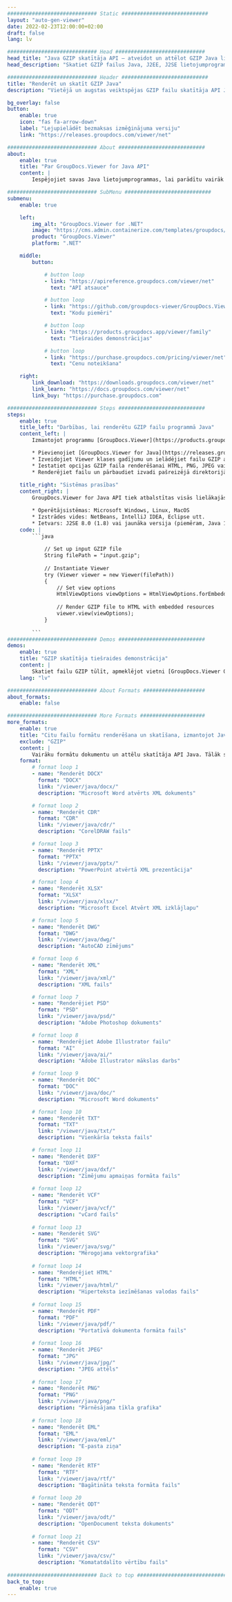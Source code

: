```yaml
---
############################# Static ############################
layout: "auto-gen-viewer"
date: 2022-02-23T12:00:00+02:00
draft: false
lang: lv

############################# Head #############################
head_title: "Java GZIP skatītāja API — atveidot un attēlot GZIP Java lietotnēs"
head_description: "Skatiet GZIP failus Java, J2EE, J2SE lietojumprogrammās. Atbalsta vairāk nekā 170 dokumentu un attēlu failu formātu skatīšanu HTML, PDF vai attēla režīmā ar papildu funkcijām, lai pārvaldītu dokumentu skatīšanas opcijas."

############################# Header ############################
title: "Renderēt un skatīt GZIP Java" 
description: "Vietējā un augstas veiktspējas GZIP failu skatītāja API Java, J2EE un J2SE lietojumprogrammām, kas atbalsta plašu papildu funkciju klāstu, lai pielāgotu izvades dokumenta formāta izskatu." 

bg_overlay: false
button:
    enable: true
    icon: "fas fa-arrow-down"
    label: "Lejupielādēt bezmaksas izmēģinājuma versiju"
    link: "https://releases.groupdocs.com/viewer/net"

############################# About ############################
about:
    enable: true
    title: "Par GroupDocs.Viewer for Java API" 
    content: |
        Iespējojiet savas Java lietojumprogrammas, lai parādītu vairāk nekā 170 failu formātus HTML, PDF vai attēlu režīmos, izmantojot GroupDocs.Viewer Java API, neinstalējot papildu programmatūru; piemēram, Microsoft Office, Apache Open Office, Adobe Acrobat Reader utt. Izstrādātāji var viegli skatīt visus populāros attēlus un dokumentu veidus, tostarp Microsoft Office, OpenDocument, HTML, PDF, arhīvu, diagrammas, Photoshop, AutoCAD un programmēšanas valodu formātus Java lietojumprogrammās, izmantojot ātra un augstākās kvalitātes renderēšana.

############################# SubMenu ############################
submenu:
    enable: true

    left:
        img_alt: "GroupDocs.Viewer for .NET"
        image: "https://cms.admin.containerize.com/templates/groupdocs/images/product-logos/90x90-noborder/groupdocs-viewer-net.png"
        product: "GroupDocs.Viewer"
        platform: ".NET"

    middle:
        button:

            # button loop
            - link: "https://apireference.groupdocs.com/viewer/net"
              text: "API atsauce"

            # button loop
            - link: "https://github.com/groupdocs-viewer/GroupDocs.Viewer-for-.NET"
              text: "Kodu piemēri"

            # button loop
            - link: "https://products.groupdocs.app/viewer/family"
              text: "Tiešraides demonstrācijas"

            # button loop
            - link: "https://purchase.groupdocs.com/pricing/viewer/net"
              text: "Cenu noteikšana"

    right:
        link_download: "https://downloads.groupdocs.com/viewer/net"
        link_learn: "https://docs.groupdocs.com/viewer/net"
        link_buy: "https://purchase.groupdocs.com"

############################# Steps ############################
steps:
    enable: true
    title_left: "Darbības, lai renderētu GZIP failu programmā Java" 
    content_left: |
        Izmantojot programmu [GroupDocs.Viewer](https://products.groupdocs.com/viewer/java/), varat atveidot GZIP HTML, JPEG, PNG vai PDF formātā, veicot dažas darbības.

        * Pievienojiet [GroupDocs.Viewer for Java](https://releases.groupdocs.com/viewer/java/) kā sava projekta atkarību. 
        * Izveidojiet Viewer klases gadījumu un ielādējiet failu GZIP ar pilnu ceļu. 
        * Iestatiet opcijas GZIP faila renderēšanai HTML, PNG, JPEG vai PDF formātā. 
        * Renderējiet failu un pārbaudiet izvadi pašreizējā direktorijā. 
        
    title_right: "Sistēmas prasības" 
    content_right: |
        GroupDocs.Viewer for Java API tiek atbalstītas visās lielākajās platformās un operētājsistēmās. Pirms tālāk norādītā koda izpildes, lūdzu, pārliecinieties, vai jūsu sistēmā ir instalēti šādi priekšnosacījumi.

        * Operētājsistēmas: Microsoft Windows, Linux, MacOS 
        * Izstrādes vides: NetBeans, IntelliJ IDEA, Eclipse utt. 
        * Ietvars: J2SE 8.0 (1.8) vai jaunāka versija (piemēram, Java 17) 
    code: |
        ```java
                        
            // Set up input GZIP file
            String filePath = "input.gzip";
        
            // Instantiate Viewer
            try (Viewer viewer = new Viewer(filePath))
            {
            	// Set view options 
            	HtmlViewOptions viewOptions = HtmlViewOptions.forEmbeddedResources();
                    
            	// Render GZIP file to HTML with embedded resources
            	viewer.view(viewOptions);
            }
             
        ```
############################# Demos ############################
demos:
    enable: true
    title: "GZIP skatītāja tiešraides demonstrācija"
    content: |
        Skatiet failu GZIP tūlīt, apmeklējot vietni [GroupDocs.Viewer Online Apps](https://products.groupdocs.app/viewer/gzip).
    lang: "lv"

############################# About Formats ####################
about_formats:
    enable: false

############################# More Formats #####################
more_formats:
    enable: true
    title: "Citu failu formātu renderēšana un skatīšana, izmantojot Java"
    exclude: "GZIP"
    content: |
        Vairāku formātu dokumentu un attēlu skatītāja API Java. Tālāk skatiet dažus populāros failu formātus bez ārējiem skatītājiem.
    format: 
        # format loop 1
        - name: "Renderēt DOCX"
          format: "DOCX"
          link: "/viewer/java/docx/"
          description: "Microsoft Word atvērts XML dokuments" 

        # format loop 2
        - name: "Renderēt CDR" 
          format: "CDR"
          link: "/viewer/java/cdr/"
          description: "CorelDRAW fails" 

        # format loop 3
        - name: "Renderēt PPTX"
          format: "PPTX"
          link: "/viewer/java/pptx/"
          description: "PowerPoint atvērtā XML prezentācija" 

        # format loop 4
        - name: "Renderēt XLSX"
          format: "XLSX"
          link: "/viewer/java/xlsx/"
          description: "Microsoft Excel Atvērt XML izklājlapu" 

        # format loop 5
        - name: "Renderēt DWG"
          format: "DWG"
          link: "/viewer/java/dwg/"
          description: "AutoCAD zīmējums"

        # format loop 6
        - name: "Renderēt XML"
          format: "XML"
          link: "/viewer/java/xml/"
          description: "XML fails"

        # format loop 7
        - name: "Renderējiet PSD"
          format: "PSD"
          link: "/viewer/java/psd/"
          description: "Adobe Photoshop dokuments"

        # format loop 8
        - name: "Renderējiet Adobe Illustrator failu"
          format: "AI"
          link: "/viewer/java/ai/"
          description: "Adobe Illustrator mākslas darbs"

        # format loop 9
        - name: "Renderēt DOC"
          format: "DOC"
          link: "/viewer/java/doc/"
          description: "Microsoft Word dokuments" 

        # format loop 10
        - name: "Renderēt TXT" 
          format: "TXT"
          link: "/viewer/java/txt/"
          description: "Vienkārša teksta fails" 

        # format loop 11
        - name: "Renderēt DXF" 
          format: "DXF"
          link: "/viewer/java/dxf/"
          description: "Zīmējumu apmaiņas formāta fails"  
          
        # format loop 12
        - name: "Renderēt VCF"
          format: "VCF"
          link: "/viewer/java/vcf/"
          description: "vCard fails"  
              
        # format loop 13
        - name: "Renderēt SVG"
          format: "SVG"
          link: "/viewer/java/svg/"
          description: "Mērogojama vektorgrafika" 
          
        # format loop 14
        - name: "Renderējiet HTML"
          format: "HTML"
          link: "/viewer/java/html/"
          description: "Hiperteksta iezīmēšanas valodas fails" 
          
        # format loop 15
        - name: "Renderēt PDF"
          format: "PDF"
          link: "/viewer/java/pdf/"
          description: "Portatīvā dokumenta formāta fails"
          
        # format loop 16
        - name: "Renderēt JPEG"
          format: "JPG"
          link: "/viewer/java/jpg/"
          description: "JPEG attēls"
          
        # format loop 17
        - name: "Renderēt PNG"
          format: "PNG"
          link: "/viewer/java/png/"
          description: "Pārnēsājama tīkla grafika" 
          
        # format loop 18
        - name: "Renderēt EML"
          format: "EML"
          link: "/viewer/java/eml/"
          description: "E-pasta ziņa" 
          
        # format loop 19
        - name: "Renderēt RTF"
          format: "RTF"
          link: "/viewer/java/rtf/"
          description: "Bagātināta teksta formāta fails" 
          
        # format loop 20
        - name: "Renderēt ODT"
          format: "ODT"
          link: "/viewer/java/odt/"
          description: "OpenDocument teksta dokuments" 
          
        # format loop 21
        - name: "Renderēt CSV"
          format: "CSV"
          link: "/viewer/java/csv/"
          description: "Komatatdalīto vērtību fails" 
          
############################# Back to top ###############################
back_to_top:
    enable: true
---
```

